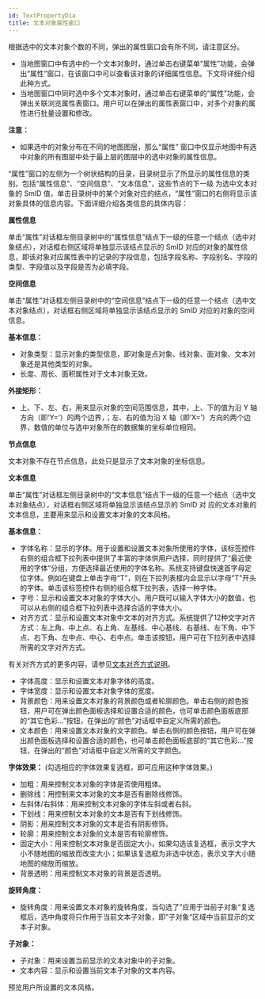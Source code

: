```yaml
---
id: TextPropertyDia
title: 文本对象属性窗口
---
```

根据选中的文本对象个数的不同，弹出的属性窗口会有所不同，请注意区分。

  * 当地图窗口中有选中的一个文本对象时，通过单击右键菜单“属性”功能，会弹出“属性”窗口，在该窗口中可以查看该对象的详细属性信息。下文将详细介绍此种方式。
  * 当地图窗口中同时选中多个文本对象时，通过单击右键菜单的“属性”功能，会弹出关联浏览属性表窗口。用户可以在弹出的属性表窗口中，对多个对象的属性进行批量设置和修改。

**注意：**

  * 如果选中的对象分布在不同的地图图层，那么“属性” 窗口中仅显示地图中有选中对象的所有图层中处于最上层的图层中的选中对象的属性信息。

“属性”窗口的左侧为一个树状结构的目录，目录树显示了所显示的属性信息的类别，包括“属性信息”、“空间信息”、“文本信息”，这些节点的下一级 为选中文本对象的
SmID 值，单击目录树中的某个对象对应的结点，“属性”窗口的右侧将显示该对象具体的信息内容。下面详细介绍各类信息的具体内容：

**属性信息**

单击“属性”对话框左侧目录树中的“属性信息”结点下一级的任意一个结点（选中对象结点），对话框右侧区域将单独显示该结点显示的 SmID
对应的对象的属性信息，即该对象对应属性表中的记录的字段信息，包括字段名称、字段别名、字段的类型、字段值以及字段是否为必填字段。

**空间信息**

单击“属性”对话框左侧目录树中的“空间信息”结点下一级的任意一个结点（选中文本对象结点），对话框右侧区域将单独显示该结点显示的 SmID
对应的对象的空间信息。

**基本信息：**

  * 对象类型：显示对象的类型信息，即对象是点对象、线对象、面对象、文本对象还是其他类型的对象。
  * 长度、周长、面积属性对于文本对象无效。

**外接矩形：**

  * 上、下、左、右，用来显示对象的空间范围信息，其中，上、下的值为沿 Y 轴方向（即‘Y=’）的两个边界，；左、右的值为沿 X 轴（即‘X=’）方向的两个边界，数值的单位与选中对象所在的数据集的坐标单位相同。

**节点信息**

文本对象不存在节点信息，此处只是显示了文本对象的坐标信息。

**文本信息**

单击“属性”对话框左侧目录树中的“文本信息”结点下一级的任意一个结点（选中文本对象结点），对话框右侧区域将单独显示该结点显示的 SmID 对
应的文本对象的文本信息，主要用来显示和设置文本对象的文本风格。

**基本信息：**

  * 字体名称：显示的字体。用于设置和设置文本对象所使用的字体，该标签控件右侧的组合框下拉列表中提供了丰富的字体供用户选择，同时提供了“最近使用的字体”分组，方便选择最近使用的字体名称。系统支持键盘快速首字母定位字体。例如在键盘上单击字母“T”，则在下拉列表框内会显示以字母"T"开头的字体。单击该标签控件右侧的组合框下拉列表，选择一种字体。
  * 字号：显示和设置文本对象的字体大小。用户既可以输入字体大小的数值，也可以从右侧的组合框下拉列表中选择合适的字体大小。
  * 对齐方式：显示和设置文本对象中文本的对齐方式。系统提供了12种文字对齐方式：左上角、中上点、右上角、左基线、中心基线、右基线、左下角、中下点、右下角、左中点、中心、右中点。单击该按钮，用户可在下拉列表中选择所需的文字对齐方式。 

有关对齐方式的更多内容，请参见[文本对齐方式说明](TextAlignDirection)。

  * 字体高度：显示和设置文本对象字体的高度。
  * 字体宽度：显示和设置文本对象字体的宽度。
  * 背景颜色：用来设置文本对象的背景颜色或者轮廓颜色。单击右侧的颜色按钮，用户可在弹出颜色面板选择和设置合适的颜色，也可单击颜色面板底部的“其它色彩…”按钮，在弹出的“颜色”对话框中自定义所需的颜色。 
  * 文本颜色：用来设置文本对象的文字颜色。单击右侧的颜色按钮，用户可在弹出颜色面板选择和设置合适的颜色，也可单击颜色面板底部的“其它色彩…”按钮，在弹出的“颜色”对话框中自定义所需的文字颜色。 

**字体效果：** (勾选相应的字体效果复选框，即可应用这种字体效果。)

  * 加粗：用来控制文本对象的字体是否使用粗体。
  * 删除线：用控制来文本对象的文本是否有删除线修饰。
  * 左斜体/右斜体：用来控制文本对象的字体左斜或者右斜。
  * 下划线：用来控制文本对象的文本是否有下划线修饰。
  * 阴影：用来控制文本对象的文本是否有阴影修饰。
  * 轮廓：用来控制文本对象的文本是否有轮廓修饰。
  * 固定大小：用来控制文本对象是否固定大小，如果勾选该复选框，表示文字大小不随地图的缩放而改变大小；如果该复选框为非选中状态，表示文字大小随地图的缩放而缩放。
  * 背景透明：用来控制文本对象的背景是否透明。

**旋转角度：**

  * 旋转角度：用来设置文本对象的旋转角度，当勾选了”应用于当前子对象“复选框后，选中角度将只作用于当前文本子对象，即”子对象“区域中当前显示的文本子对象。

**子对象：**

  * 子对象：用来设置当前显示的文本对象中的子对象。
  * 文本内容：显示和设置当前文本子对象的文本内容。

预览用户所设置的文本风格。

